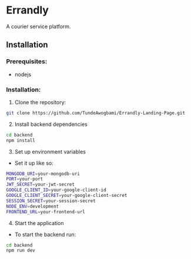 # Errandly

A courier service platform.

## Installation

### Prerequisites:

- nodejs

### Installation:

1. Clone the repository:

```bash
git clone https://github.com/TundeAwogbami/Errandly-Landing-Page.git
```

2. Install backend dependencies

```bash
cd backend
npm install
```

3. Set up environment variables

- Set it up like so:

```bash
MONGODB_URI=your-mongodb-uri
PORT=your-port
JWT_SECRET=your-jwt-secret
GOOGLE_CLIENT_ID=your-google-client-id
GOOGLE_CLIENT_SECRET=your-google-client-secret
SESSION_SECRET=your-session-secret
NODE_ENV=development
FRONTEND_URL=your-frontend-url
```

4. Start the application

- To start the backend run:

```bash
cd backend
npm run dev
```
